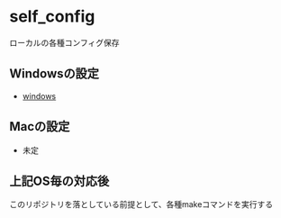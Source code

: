 # self_config

ローカルの各種コンフィグ保存

## Windowsの設定

- [windows](docs/windows.md)

## Macの設定

- 未定

## 上記OS毎の対応後

このリポジトリを落としている前提として、各種makeコマンドを実行する
